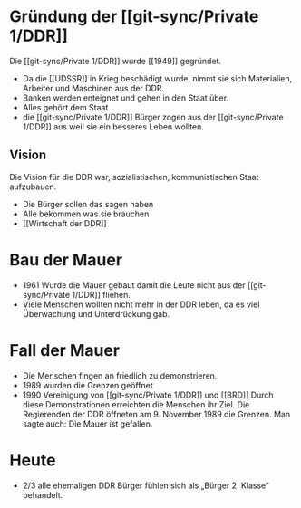 # Gründung der [[git-sync/Private 1/DDR]]
Die [[git-sync/Private 1/DDR]] wurde [[1949]] gegründet.
- Da die [[UDSSR]] in Krieg beschädigt wurde, nimmt sie sich Materialien, Arbeiter und Maschinen aus der DDR. 
- Banken werden enteignet und gehen in den Staat über. 
- Alles gehört dem Staat 
- die [[git-sync/Private 1/DDR]] Bürger zogen aus der [[git-sync/Private 1/DDR]] aus weil sie ein besseres Leben wollten.  
## Vision 
Die Vision für die DDR war, sozialistischen, kommunistischen Staat aufzubauen. 
- Die Bürger sollen das sagen haben 
- Alle bekommen was sie brauchen 
- [[Wirtschaft der DDR]] 
# Bau der Mauer 
- 1961 Wurde die Mauer gebaut damit die Leute nicht aus der [[git-sync/Private 1/DDR]] fliehen. 
- Viele Menschen wollten nicht mehr in der DDR leben, da es viel Überwachung und Unterdrückung gab. 
# Fall der Mauer 
- Die Menschen fingen an friedlich zu demonstrieren. 
- 1989 wurden die Grenzen geöffnet 
- 1990 Vereinigung von [[git-sync/Private 1/DDR]] und [[BRD]] Durch diese Demonstrationen erreichten die Menschen ihr Ziel. Die Regierenden der DDR öffneten am 9. November 1989 die Grenzen. Man sagte auch: Die Mauer ist gefallen. 
# Heute 
- 2/3 alle ehemaligen DDR Bürger fühlen sich als „Bürger 2. Klasse“ behandelt.